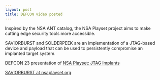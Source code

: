```yaml
---
layout: post
title: DEFCON video posted
---
```


Inspired by the NSA ANT catalog, the NSA Playset project aims to make cutting edge security tools more accessible.

SAVIORBURST and SOLDERPEEK are an implementation of a JTAG-based device and payload that can be used to persistently compromise an implanted target system.

DEFCON 23 presentation of [NSA Playset: JTAG Implants](https://media.defcon.org/DEF%20CON%2023/DEF%20CON%2023%20video/DEF%20CON%2023%20Conference%20-%20Joe%20FitzPatrick%20and%20Matt%20King%20-%20NSA%20Playset%20-%20JTAG%20Implants%20-%20Video.mp4 "media.defcon.org")

[SAVIORBURST at nsaplayset.org](http://www.nsaplayset.org/saviorburst "saviorburst")
